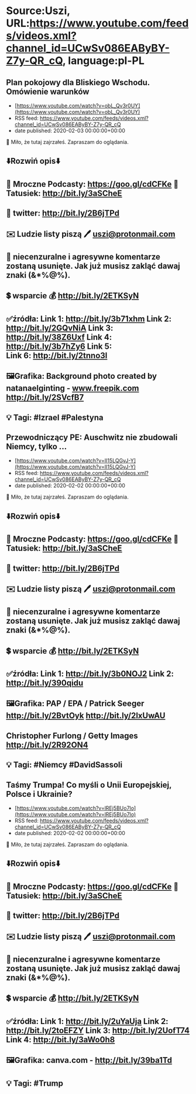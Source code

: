 # Source:Uszi, URL:https://www.youtube.com/feeds/videos.xml?channel_id=UCwSv086EAByBY-Z7y-QR_cQ, language:pl-PL

## Plan pokojowy dla Bliskiego Wschodu. Omówienie warunków
 - [https://www.youtube.com/watch?v=obL_Qv3r0UY](https://www.youtube.com/watch?v=obL_Qv3r0UY)
 - RSS feed: https://www.youtube.com/feeds/videos.xml?channel_id=UCwSv086EAByBY-Z7y-QR_cQ
 - date published: 2020-02-03 00:00:00+00:00

🤪 Miło, że tutaj zajrzałeś.  Zapraszam do oglądania.

⬇️Rozwiń opis⬇️
-------------------------------------------------------------
👀 Mroczne Podcasty: https://goo.gl/cdCFKe
👀 Tatusiek: http://bit.ly/3aSCheE
-------------------------------------------------------------
👀 twitter: http://bit.ly/2B6jTPd
-------------------------------------------------------------
✉️ Ludzie listy piszą 
🖊️ uszi@protonmail.com
-------------------------------------------------------------
👺 niecenzuralne i agresywne komentarze zostaną usunięte.  Jak już musisz zakląć dawaj znaki (&*%@%).
-------------------------------------------------------------
💲 wsparcie
💰 http://bit.ly/2ETKSyN
-------------------------------------------------------------
✅źródła:
Link 1:                   http://bit.ly/3b71xhm
Link 2:                   http://bit.ly/2GQvNiA
Link 3:                   http://bit.ly/38Z6Uxf
Link 4:                   http://bit.ly/3b7hZy6
Link 5:                   
Link 6:                   http://bit.ly/2tnno3l
-------------------------------------------------------------
🖼Grafika: 
Background photo created by natanaelginting - www.freepik.com
http://bit.ly/2SVcfB7
-------------------------------------------------------------
💡 Tagi: #Izrael #Palestyna
-------------------------------------------------------------

## Przewodniczący PE: Auschwitz nie zbudowali Niemcy, tylko ...
 - [https://www.youtube.com/watch?v=II15LQGvJ-Y](https://www.youtube.com/watch?v=II15LQGvJ-Y)
 - RSS feed: https://www.youtube.com/feeds/videos.xml?channel_id=UCwSv086EAByBY-Z7y-QR_cQ
 - date published: 2020-02-02 00:00:00+00:00

🤪 Miło, że tutaj zajrzałeś.  Zapraszam do oglądania.

⬇️Rozwiń opis⬇️
-------------------------------------------------------------
👀 Mroczne Podcasty: https://goo.gl/cdCFKe
👀 Tatusiek: http://bit.ly/3aSCheE
-------------------------------------------------------------
👀 twitter: http://bit.ly/2B6jTPd
-------------------------------------------------------------
✉️ Ludzie listy piszą 
🖊️ uszi@protonmail.com
-------------------------------------------------------------
👺 niecenzuralne i agresywne komentarze zostaną usunięte.  Jak już musisz zakląć dawaj znaki (&*%@%).
-------------------------------------------------------------
💲 wsparcie
💰 http://bit.ly/2ETKSyN
-------------------------------------------------------------
✅źródła:
Link 1:                   http://bit.ly/3b0NOJ2
Link 2:                   http://bit.ly/390qidu
-------------------------------------------------------------
🖼Grafika: 
PAP / EPA / Patrick Seeger 
http://bit.ly/2BvtOyk
http://bit.ly/2lxUwAU
---
Christopher Furlong / Getty Images
http://bit.ly/2R92ON4
-------------------------------------------------------------
💡 Tagi: #Niemcy #DavidSassoli
-------------------------------------------------------------

## Taśmy Trumpa! Co myśli o Unii Europejskiej, Polsce i Ukrainie?
 - [https://www.youtube.com/watch?v=lREj5BUo7Io](https://www.youtube.com/watch?v=lREj5BUo7Io)
 - RSS feed: https://www.youtube.com/feeds/videos.xml?channel_id=UCwSv086EAByBY-Z7y-QR_cQ
 - date published: 2020-02-02 00:00:00+00:00

🤪 Miło, że tutaj zajrzałeś.  Zapraszam do oglądania.

⬇️Rozwiń opis⬇️
-------------------------------------------------------------
👀 Mroczne Podcasty: https://goo.gl/cdCFKe
👀 Tatusiek: http://bit.ly/3aSCheE
-------------------------------------------------------------
👀 twitter: http://bit.ly/2B6jTPd
-------------------------------------------------------------
✉️ Ludzie listy piszą 
🖊️ uszi@protonmail.com
-------------------------------------------------------------
👺 niecenzuralne i agresywne komentarze zostaną usunięte.  Jak już musisz zakląć dawaj znaki (&*%@%).
-------------------------------------------------------------
💲 wsparcie
💰 http://bit.ly/2ETKSyN
-------------------------------------------------------------
✅źródła:
Link 1:                   http://bit.ly/2uYaUja
Link 2:                   http://bit.ly/2toEFZY
Link 3:                   http://bit.ly/2UofT74
Link 4:                   http://bit.ly/3aWo0h8
-------------------------------------------------------------
🖼Grafika: 
canva.com - http://bit.ly/39ba1Td
-------------------------------------------------------------
💡 Tagi: #Trump
-------------------------------------------------------------

